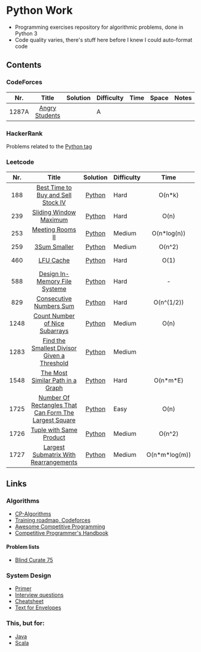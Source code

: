 # Python Work
- Programming exercises repository for algorithmic problems, done in Python 3
- Code quality varies, there's stuff here before I knew I could auto-format code


## Contents

### CodeForces
| Nr. 	| Title 	| Solution 	| Difficulty 	| Time 	| Space 	| Notes 	|
|:---:	|:-----:	|:--------:	|------------	|:----:	|:-----:	|:-----:	|
| 1287A 	| [Angry Students](https://codeforces.com/problemset/problem/1287/A) 	|  	| A 	|  	|  	|  	|

### HackerRank
Problems related to the [Python tag](https://www.hackerrank.com/domains/python?filters%5Bstatus%5D%5B%5D=unsolved&badge_type=python)

### Leetcode

| Nr. 	| Title 	| Solution 	| Difficulty 	| Time 	| Space 	| Notes 	|
|:---:	|:-----:	|:--------:	|------------	|:----:	|:-----:	|:-----:	|
| 188 | [Best Time to Buy and Sell Stock IV](https://leetcode.com/problems/best-time-to-buy-and-sell-stock-iv/) 	| [Python](./Leetcode/188.py) 	| Hard 	| O(n\*k) 	| O(n\*k) 	|  	|
| 239 | [Sliding Window Maximum](https://leetcode.com/problems/sliding-window-maximum/) 	| [Python](./Leetcode/239.py) 	| Hard 	| O(n) 	| O(n) 	|  	| 
| 253 | [Meeting Rooms II](https://leetcode.com/problems/meeting-rooms-ii/) 	| [Python](./Leetcode/253.py) 	| Medium 	| O(n*log(n)) 	| O(n) 	|  	|
| 259 | [ 3Sum Smaller](https://leetcode.com/problems/3sum-smaller/) 	| [Python](./Leetcode/259.py) 	| Medium 	| O(n^2) 	| O(n) 	|  	| 
| 460 | [LFU Cache](https://leetcode.com/problems/lfu-cache/) 	| [Python](./Leetcode/460.py) 	| Hard 	| O(1) 	| O(n) 	| Design Problem 	|
| 588 | [Design In-Memory File Systeme](https://leetcode.com/problems/design-in-memory-file-system/) 	| [Python](./Leetcode/588.py) 	| Hard 	| - 	| - 	| Design problem 	|
| 829 | [Consecutive Numbers Sum](https://leetcode.com/problems/consecutive-numbers-sum/) 	| [Python](./Leetcode/829.py) 	| Hard 	| O(n^(1/2)) 	| O(1) 	|  	|
| 1248 | [Count Number of Nice Subarrays](https://leetcode.com/problems/count-number-of-nice-subarrays/) 	| [Python](./Leetcode/1248.py) 	| Medium 	| O(n) 	| O(1) 	|  	
| 1283 | [Find the Smallest Divisor Given a Threshold](https://leetcode.com/problems/find-the-smallest-divisor-given-a-threshold/) 	| [Python](./Leetcode/1283.py) 	| Medium 	|  	|  	|  	|
| 1548 | [The Most Similar Path in a Graph](https://leetcode.com/problems/the-most-similar-path-in-a-graph/) 	| [Python](./Leetcode/1548.py) 	| Hard 	| O(n*m\*E) 	| O(n\*m) 	|  	|
| 1725 | [Number Of Rectangles That Can Form The Largest Square](https://leetcode.com/problems/number-of-rectangles-that-can-form-the-largest-square/) 	| [Python](./Leetcode/1725.py) 	| Easy 	| O(n) 	| O(1) 	|  	
| 1726 | [Tuple with Same Product](https://leetcode.com/problems/tuple-with-same-product/) 	| [Python](./Leetcode/1726.py) 	| Medium 	| O(n^2) 	| O(n^2) 	|  	|
| 1727 | [Largest Submatrix With Rearrangements](https://leetcode.com/problems/largest-submatrix-with-rearrangements/) 	| [Python](./Leetcode/1727.py) 	| Medium 	|  O(n\*m\*log(m)) 	| O(n*m) 	|  	|

<!-- | abcd | [Example problem name](https://leetcode.com/problems/example-problem-name) 	| [Python](./Leetcode/abcd.py) 	| Medium 	| O(n) 	| O(n) 	|  	| -->


## Links

### Algorithms
- [CP-Algorithms](https://cp-algorithms.com/)
- [Training roadmap, Codeforces](https://codeforces.com/blog/entry/65133)
- [Awesome Competitive Programming](https://github.com/lnishan/awesome-competitive-programming/blob/master/README.md)
- [Competitive Programmer's Handbook](https://cses.fi/book/index.php)

#### Problem lists
- [Blind Curate 75](https://leetcode.com/list/xoqag3yj/)

### System Design
- [Primer](https://github.com/donnemartin/system-design-primer)
- [Interview questions](https://github.com/checkcheckzz/system-design-interview)
- [Cheatsheet](https://gist.github.com/vasanthk/485d1c25737e8e72759f)
- [Text for Envelopes](https://everythingisdata.wordpress.com/2009/10/17/numbers-everyone-should-know/)

### This, but for:
- [Java](https://github.com/StBogdan/Java-HackerRank)
- [Scala](https://github.com/StBogdan/ScalaScraps) 
